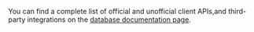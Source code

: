 You can find a complete list of official and unofficial client APIs,and third-party integrations on
the [database documentation page](/geoip/docs/databases#client-apis).
